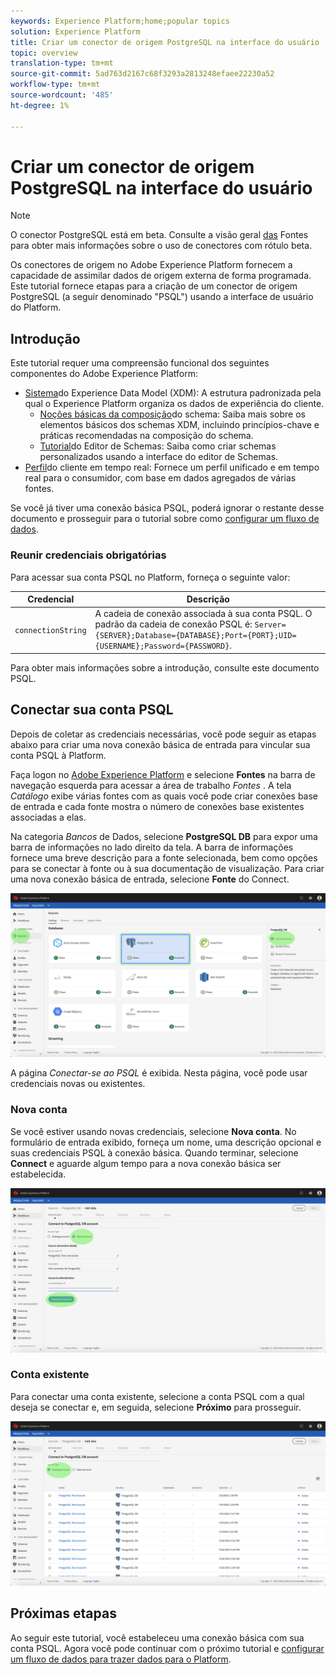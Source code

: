 ```yaml
---
keywords: Experience Platform;home;popular topics
solution: Experience Platform
title: Criar um conector de origem PostgreSQL na interface do usuário
topic: overview
translation-type: tm+mt
source-git-commit: 5ad763d2167c68f3293a2813248efaee22230a52
workflow-type: tm+mt
source-wordcount: '485'
ht-degree: 1%

---
```



# Criar um conector de origem PostgreSQL na interface do usuário

> [!NOTE]
> O conector PostgreSQL está em beta. Consulte a visão geral [das](../../../../home.md#terms-and-conditions) Fontes para obter mais informações sobre o uso de conectores com rótulo beta.

Os conectores de origem no Adobe Experience Platform fornecem a capacidade de assimilar dados de origem externa de forma programada. Este tutorial fornece etapas para a criação de um conector de origem PostgreSQL (a seguir denominado &quot;PSQL&quot;) usando a interface de usuário do Platform.

## Introdução

Este tutorial requer uma compreensão funcional dos seguintes componentes do Adobe Experience Platform:

* [Sistema](../../../../../xdm/home.md)do Experience Data Model (XDM): A estrutura padronizada pela qual o Experience Platform organiza os dados de experiência do cliente.
   * [Noções básicas da composição](../../../../../xdm/schema/composition.md)do schema: Saiba mais sobre os elementos básicos dos schemas XDM, incluindo princípios-chave e práticas recomendadas na composição do schema.
   * [Tutorial](../../../../../xdm/tutorials/create-schema-ui.md)do Editor de Schemas: Saiba como criar schemas personalizados usando a interface do editor de Schemas.
* [Perfil](../../../../../profile/home.md)do cliente em tempo real: Fornece um perfil unificado e em tempo real para o consumidor, com base em dados agregados de várias fontes.

Se você já tiver uma conexão básica PSQL, poderá ignorar o restante desse documento e prosseguir para o tutorial sobre como [configurar um fluxo de dados](../../dataflow/databases.md).

### Reunir credenciais obrigatórias

Para acessar sua conta PSQL no Platform, forneça o seguinte valor:

| Credencial | Descrição |
| ---------- | ----------- |
| `connectionString` | A cadeia de conexão associada à sua conta PSQL. O padrão da cadeia de conexão PSQL é: `Server={SERVER};Database={DATABASE};Port={PORT};UID={USERNAME};Password={PASSWORD}`. |

Para obter mais informações sobre a introdução, consulte este documento [](https://www.postgresql.org/docs/9.2/app-psql.html)PSQL.

## Conectar sua conta PSQL

Depois de coletar as credenciais necessárias, você pode seguir as etapas abaixo para criar uma nova conexão básica de entrada para vincular sua conta PSQL à Platform.

Faça logon no <a href="https://platform.adobe.com" target="_blank">Adobe Experience Platform</a> e selecione **Fontes** na barra de navegação esquerda para acessar a área de trabalho *Fontes* . A tela *Catálogo* exibe várias fontes com as quais você pode criar conexões base de entrada e cada fonte mostra o número de conexões base existentes associadas a elas.

Na categoria *Bancos* de Dados, selecione **PostgreSQL DB** para expor uma barra de informações no lado direito da tela. A barra de informações fornece uma breve descrição para a fonte selecionada, bem como opções para se conectar à fonte ou à sua documentação de visualização. Para criar uma nova conexão básica de entrada, selecione **Fonte** do Connect.

![](../../../../images/tutorials/create/psql/catalog.png)

A página *Conectar-se ao PSQL* é exibida. Nesta página, você pode usar credenciais novas ou existentes.

### Nova conta

Se você estiver usando novas credenciais, selecione **Nova conta**. No formulário de entrada exibido, forneça um nome, uma descrição opcional e suas credenciais PSQL à conexão básica. Quando terminar, selecione **Connect** e aguarde algum tempo para a nova conexão básica ser estabelecida.

![](../../../../images/tutorials/create/psql/connect.png)

### Conta existente

Para conectar uma conta existente, selecione a conta PSQL com a qual deseja se conectar e, em seguida, selecione **Próximo** para prosseguir.

![](../../../../images/tutorials/create/psql/existing.png)

## Próximas etapas

Ao seguir este tutorial, você estabeleceu uma conexão básica com sua conta PSQL. Agora você pode continuar com o próximo tutorial e [configurar um fluxo de dados para trazer dados para o Platform](../../dataflow/databases.md).